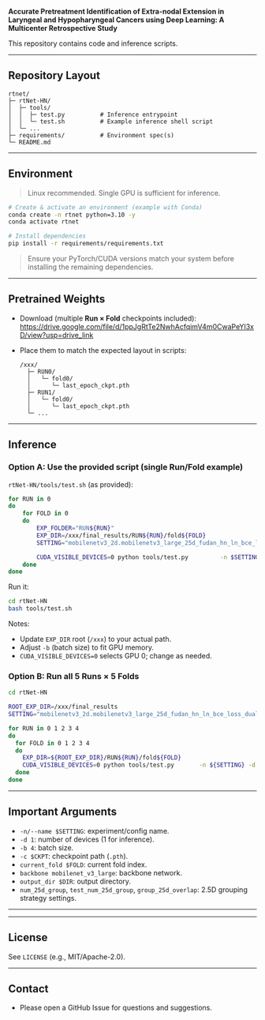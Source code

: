 **Accurate Pretreatment Identification of Extra-nodal Extension in Laryngeal and Hypopharyngeal Cancers using Deep Learning: A Multicenter Retrospective Study**

This repository contains code and inference scripts.

---

## Repository Layout

```
rtnet/
├─ rtNet-HN/
│  ├─ tools/
│  │  ├─ test.py          # Inference entrypoint
│  │  └─ test.sh          # Example inference shell script
│  └─ ...
├─ requirements/          # Environment spec(s)
└─ README.md
```

---

## Environment

> Linux recommended. Single GPU is sufficient for inference.

```bash
# Create & activate an environment (example with Conda)
conda create -n rtnet python=3.10 -y
conda activate rtnet

# Install dependencies
pip install -r requirements/requirements.txt
```

> Ensure your PyTorch/CUDA versions match your system before installing the remaining dependencies.

---

## Pretrained Weights

- Download (multiple **Run × Fold** checkpoints included):  
  https://drive.google.com/file/d/1ppJgRtTe2NwhAcfqimV4m0CwaPeYI3xD/view?usp=drive_link

- Place them to match the expected layout in scripts:
  ```
  /xxx/
    ├─ RUN0/
    │   └─ fold0/
    │      └─ last_epoch_ckpt.pth
    ├─ RUN1/
    │   └─ fold0/
    │      └─ last_epoch_ckpt.pth
    └─ ...
  ```

---

## Inference

### Option A: Use the provided script (single Run/Fold example)

`rtNet-HN/tools/test.sh` (as provided):

```bash
for RUN in 0
do
    for FOLD in 0
    do
        EXP_FOLDER="RUN${RUN}"
        EXP_DIR=/xxx/final_results/RUN${RUN}/fold${FOLD}
        SETTING="mobilenetv3_2d.mobilenetv3_large_25d_fudan_hn_ln_bce_loss_dual_maxpool_ENE"

        CUDA_VISIBLE_DEVICES=0 python tools/test.py         -n $SETTING -d 1 -b 4         -c $EXP_DIR/last_epoch_ckpt.pth         current_fold $FOLD         backbone mobilenet_v3_large         output_dir $EXP_DIR/last_epoch_submit_check drop_top_and_bottom false         num_25d_group 3 test_num_25d_group 3 group_25d_overlap 0
    done
done
```

Run it:

```bash
cd rtNet-HN
bash tools/test.sh
```

Notes:
- Update `EXP_DIR` root (`/xxx`) to your actual path.
- Adjust `-b` (batch size) to fit GPU memory.
- `CUDA_VISIBLE_DEVICES=0` selects GPU 0; change as needed.

### Option B: Run all **5 Runs × 5 Folds**

```bash
cd rtNet-HN

ROOT_EXP_DIR=/xxx/final_results
SETTING="mobilenetv3_2d.mobilenetv3_large_25d_fudan_hn_ln_bce_loss_dual_maxpool_ENE"

for RUN in 0 1 2 3 4
do
  for FOLD in 0 1 2 3 4
  do
    EXP_DIR=${ROOT_EXP_DIR}/RUN${RUN}/fold${FOLD}
    CUDA_VISIBLE_DEVICES=0 python tools/test.py       -n ${SETTING} -d 1 -b 4       -c ${EXP_DIR}/last_epoch_ckpt.pth       current_fold ${FOLD}       backbone mobilenet_v3_large       output_dir ${EXP_DIR}/last_epoch_submit_check drop_top_and_bottom false       num_25d_group 3 test_num_25d_group 3 group_25d_overlap 0
  done
done
```

---

## Important Arguments

- `-n/--name $SETTING`: experiment/config name.
- `-d 1`: number of devices (1 for inference).
- `-b 4`: batch size.
- `-c $CKPT`: checkpoint path (`.pth`).
- `current_fold $FOLD`: current fold index.
- `backbone mobilenet_v3_large`: backbone network.
- `output_dir $DIR`: output directory.
- `num_25d_group`, `test_num_25d_group`, `group_25d_overlap`: 2.5D grouping strategy settings.

---



---

## License

See `LICENSE` (e.g., MIT/Apache-2.0).

---

## Contact

- Please open a GitHub Issue for questions and suggestions.
